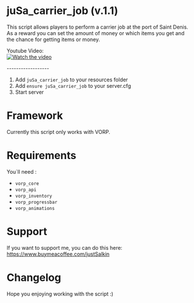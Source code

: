 # juSa_carrier_job (v.1.1)
This script allows players to perform a carrier job at the port of Saint Denis.<br>
As a reward you can set the amount of money or which items you get and the chance for getting items or money.

Youtube Video: <br>
[![Watch the video](https://img.youtube.com/vi/Edc4nzMxJ9c/3.jpg)](https://youtu.be/Edc4nzMxJ9c)
<br>

------------------<br>

1) Add ``juSa_carrier_job`` to your resources folder
2) Add ``ensure juSa_carrier_job`` to your server.cfg
3) Start server

# Framework
Currently this script only works with VORP.

# Requirements
You`ll need : <br>
- ``vorp_core`` <br>
- ``vorp_api`` <br>
- ``vorp_inventory`` <br>
- ``vorp_progressbar`` <br>
- ``vorp_animations`` <br>

# Support

If you want to support me, you can do this here: <br>
https://www.buymeacoffee.com/justSalkin

# Changelog

Hope you enjoying working with the script :)
